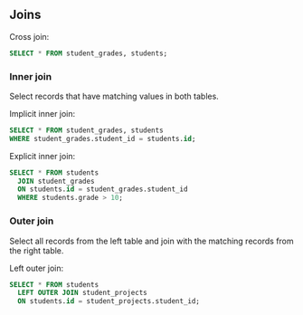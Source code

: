 ## Joins

Cross join:

```sql
SELECT * FROM student_grades, students;
```

### Inner join

Select records that have matching values in both tables.

Implicit inner join:

```sql
SELECT * FROM student_grades, students
WHERE student_grades.student_id = students.id;
```

Explicit inner join:

```sql
SELECT * FROM students
  JOIN student_grades
  ON students.id = student_grades.student_id
  WHERE students.grade > 10;
```

### Outer join

Select all records from the left table and join with the matching records
from the right table.

Left outer join:

```sql
SELECT * FROM students
  LEFT OUTER JOIN student_projects
  ON students.id = student_projects.student_id;
```
